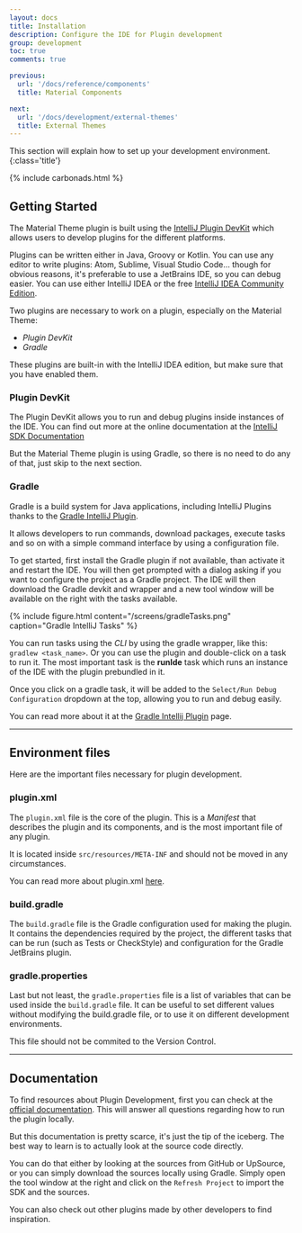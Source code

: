 ```yaml
---
layout: docs
title: Installation
description: Configure the IDE for Plugin development
group: development
toc: true
comments: true

previous:
  url: '/docs/reference/components'
  title: Material Components

next:
  url: '/docs/development/external-themes'
  title: External Themes
---
```


This section will explain how to set up your development environment.
{:class='title'}

{% include carbonads.html %}

## Getting Started

The Material Theme plugin is built using the
[IntelliJ Plugin DevKit](https://www.jetbrains.org/intellij/sdk/docs/welcome.html) which allows users to develop plugins
for the different platforms.

Plugins can be written either in Java, Groovy or Kotlin. You can use any editor to write plugins: Atom, Sublime, Visual
Studio Code… though for obvious reasons, it's preferable to use a JetBrains IDE, so you can debug easier. You can use
either IntelliJ IDEA or the free
[IntelliJ IDEA Community Edition](https://www.jetbrains.com/idea/download/).

Two plugins are necessary to work on a plugin, especially on the Material Theme:
- *Plugin DevKit*
- *Gradle*

These plugins are built-in with the IntelliJ IDEA edition, but make sure that you have enabled them.

### Plugin DevKit

The Plugin DevKit allows you to run and debug plugins inside instances of the IDE. You can find out more at the online
documentation at the
[IntelliJ SDK Documentation](https://www.jetbrains.org/intellij/sdk/docs/basics/getting_started/setting_up_environment.html#configuring-intellij-platform-sdk)

But the Material Theme plugin is using Gradle, so there is no need to do any of that, just skip to the next section.

### Gradle

Gradle is a build system for Java applications, including IntelliJ Plugins thanks to the
[Gradle IntelliJ Plugin](https://github.com/JetBrains/gradle-intellij-plugin).

It allows developers to run commands, download packages, execute tasks and so on with a simple command interface by
using a configuration file.

To get started, first install the Gradle plugin if not available, than activate it and restart the IDE. You will then
get prompted with a dialog asking if you want to configure the project as a Gradle project. The IDE will then download
the Gradle devkit and wrapper and a new tool window will be available on the right with the tasks available.

{% include figure.html content="/screens/gradleTasks.png" caption="Gradle IntelliJ Tasks" %}

You can run tasks using the _CLI_ by using the gradle wrapper, like this: `gradlew <task_name>`. Or you can use the
plugin and double-click on a task to run it. The most important task is the **runIde** task which runs an instance of
the IDE with the plugin prebundled in it.

Once you click on a gradle task, it will be added to the `Select/Run Debug Configuration` dropdown at the top, allowing
you to run and debug easily.

You can read more about it at the [Gradle Intellij Plugin](https://github.com/JetBrains/gradle-intellij-plugin) page.

----
## Environment files

Here are the important files necessary for plugin development.

### plugin.xml

The `plugin.xml` file is the core of the plugin. This is a _Manifest_ that describes the plugin and its components, and
is the most important file of any plugin.

It is located inside `src/resources/META-INF` and should not be moved in any circumstances.

You can read more about plugin.xml
[here](https://www.jetbrains.org/intellij/sdk/docs/basics/plugin_structure/plugin_configuration_file.html).

### build.gradle

The `build.gradle` file is the Gradle configuration used for making the plugin. It contains the dependencies required by
the project, the different tasks that can be run (such as Tests or CheckStyle) and configuration for the Gradle
JetBrains plugin.

### gradle.properties

Last but not least, the `gradle.properties` file is a list of variables that can be used inside the `build.gradle` file.
It can be useful to set different values without modifying the build.gradle file, or to use it on different development
environments.

This file should not be commited to the Version Control.

----
## Documentation

To find resources about Plugin Development, first you can check at the
[official documentation](https://www.jetbrains.org/intellij/sdk/docs/welcome.html). This will answer all questions
regarding how to run the plugin locally.

But this documentation is pretty scarce, it's just the tip of the iceberg. The best way to learn is to actually look at
the source code directly.

You can do that either by looking at the sources from GitHub or UpSource, or you can simply download the sources locally
using Gradle. Simply open the tool window at the right and click on the `Refresh Project` to import the SDK and the
sources.

You can also check out other plugins made by other developers to find inspiration.
